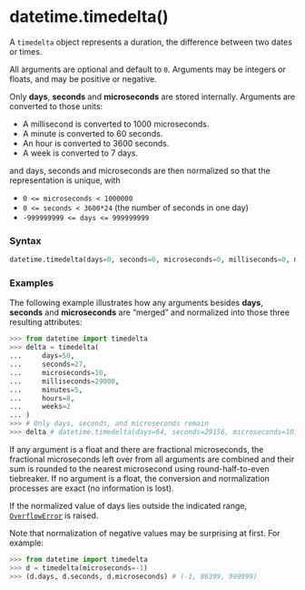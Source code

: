 # datetime.timedelta()

A `timedelta` object represents a duration, the difference between two dates or times.

All arguments are optional and default to `0`. Arguments may be integers or floats, and may be positive or negative.

Only **days**, **seconds** and **microseconds** are stored internally. Arguments are converted to those units:

- A millisecond is converted to 1000 microseconds.
- A minute is converted to 60 seconds.
- An hour is converted to 3600 seconds.
- A week is converted to 7 days.

and days, seconds and microseconds are then normalized so that the representation is unique, with

- `0 <= microseconds < 1000000`
- `0 <= seconds < 3600*24` (the number of seconds in one day)
- `-999999999 <= days <= 999999999`

### Syntax

```python
datetime.timedelta(days=0, seconds=0, microseconds=0, milliseconds=0, minutes=0, hours=0, weeks=0)
```

### Examples

The following example illustrates how any arguments besides **days**, **seconds** and **microseconds** are “merged” and normalized into those three resulting attributes:

```python
>>> from datetime import timedelta
>>> delta = timedelta(
...     days=50,
...     seconds=27,
...     microseconds=10,
...     milliseconds=29000,
...     minutes=5,
...     hours=8,
...     weeks=2
... )
>>> # Only days, seconds, and microseconds remain
>>> delta # datetime.timedelta(days=64, seconds=29156, microseconds=10)
```

If any argument is a float and there are fractional microseconds, the fractional microseconds left over from all arguments are combined and their sum is rounded to the nearest microsecond using round-half-to-even tiebreaker. If no argument is a float, the conversion and normalization processes are exact (no information is lost).

If the normalized value of days lies outside the indicated range, [`OverflowError`](/exceptions/OverflowError.md) is raised.

Note that normalization of negative values may be surprising at first. For example:

```python
>>> from datetime import timedelta
>>> d = timedelta(microseconds=-1)
>>> (d.days, d.seconds, d.microseconds) # (-1, 86399, 999999)
```